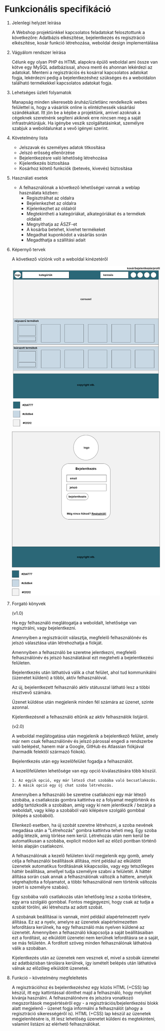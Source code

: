 Funkcionális specifikáció
=========================

1. Jelenlegi helyzet leírása

   A Webshop projektünkkel kapcsolatos feladatokat felosztottunk a következőre: Adatbázis elkészítése, bejelentkezés és regisztráció elkészítése, kosár funkció létrehozása, weboldal design implementálása

2. Vágyálom rendszer leírása

    Célunk egy olyan PHP és HTML alapokra épülő weboldal ami össze van kötve egy MySQL adatbázissal, ahova menti és ahonnan lekérdezi az adatokat. Menteni a regisztrációs és kosárral kapcsolatos adatokat fogja, lekérdezni pedig a bejelentkezéshez szükséges és a weboldalon található termékekkel kapcsolatos adatokat fogja.

4. Lehetséges üzleti folyamatok

    Manapság minden sikeresebb áruház/üzletlánc rendelkezik webes felülettel is, hogy a vásárlók online is elintézhessék vásárlási szándékaikat. Itt jön be a képbe a projektünk, amivel azoknak a cégeknek szeretnénk segíteni akiknek erre nincsen meg a saját infrastruktúrájuk. Ha igénybe veszik szolgáltatásinkat, személyre szabjuk a weboldalunkat a vevő igényei szerint.

6. Követelmény lista

    - Jelszavak és személyes adatok titkosítása
    - Jelszó erősség ellenörzése
    - Bejelentkezésre való lehetőség létrehozása
    - Kijelentkezés biztosítása
    - Kosárhoz kötető funkciók (betevés, kivevés) biztosítása

7. Használati esetek

    - A felhasználónak a következő lehetőségei vannak a weblap használata közben:
        - Regisztrálhat az oldalra
        - Bejelenkezhet az oldalra
        - Kijelenkezhet az oldalról
        - Megtekintheti a kategóriákat, alkategóriákat és a termékek oldalait
        - Megnyithatja az ÁSZF-et
        - A kosárba betehet, kivehet termékeket
        - Megadhat kuponkódot a vásárlás során
        - Megadthatja a szállítási adait
        
8. Képernyő tervek

    A következő víziónk volt a weboldal kinézetéről

    ![fooldal](https://raw.githubusercontent.com/szepema/Webshop/main/Dokument%C3%A1ci%C3%B3/fooldal.png)

    ![bejelentkezes](https://raw.githubusercontent.com/szepema/Webshop/main/Dokument%C3%A1ci%C3%B3/bejelentkezes.png)
10. Forgató könyvek

    (v1.0)

    Ha egy felhasználó meglátogatja a weboldalt, lehetősége van regisztrálni, vagy bejelentkezni.
    
    Amennyiben a regisztrációt választja, megfelelő felhasználónév és jelszó választása után létrehozhatja a fiókját.
    
    Amennyiben a felhasználó be szeretne jelentkezni, megfelelő felhasználónév és jelszó használatával ezt megteheti a bejelentkezési
    felületen.
    
    Bejelentkezés után láthatóvá válik a chat felület, ahol tud kommunikálni (üzenetet küldeni) a többi, aktív felhasználóval.
    
    Az új, bejelentkezett felhasználó aktív státusszal látható lesz a többi résztvevő számára.
    
    Üzenet küldése után megjelenik minden fél számára az üzenet, szinte azonnal.
    
    Kijelentkezésnél a felhasználó eltűnik az aktív felhasználók listjáról.
    
    (v2.0)
    
    A weboldal meglátogatása után megjelenik a bejelentkező felület, amely már nem csak felhasználónév és jelszó párossal engedi a
    rendszerbe való belépést, hanem már a Google, GitHub és Atlassian fiókjával (harmadik felektől származó fiókok).
    
    Bejelentkezés után egy kezelőfelület fogadja a felhasználót.
    
    A kezelőfelületen lehetősége van egy opció kiválasztására több köszül.
    
        1. Az egyik opció, egy már létező chat szobába való becsatlakozás.
        2. A másik opció egy új chat szoba létrehozás.
    
    Amennyiben a felhasználó be szeretne csatlakozni egy már létező szobába, a csatlakozás gombra kattintva ez a folyamat megtörténik és
    addig tartózkodik a szobában, amíg vagy ki nem jelentkezik / bezárja a weboldalt, vagy kilép a szobából való kilépésre szolgáló gombbal
    (kilépés a szobából).
    
    Ellenkező esetben, ha új szobát szeretne létrehozni, a szoba nevének megadása után a "Létrehozás" gombra kattintva teheti meg. Egy
    szoba addig létezik, amíg törlése nem kerül. Létrehozás után nem kerül be automatikusan a szobába, explicit módon kell az előző pontban
    történő leírás alapján csatlakozni.
    
    A felhasználónak a kezelő felületen kívűl megjelenik egy gomb, amely célja a felhasználói beállítások állítása, mint például az
    elküldött üzenetek automatikus fordításának kikapcsolás, vagy egy tetszőleges háttér beállítása, amellyel tudja személyre szabni a
    felületét. A háttér állítása során csak annak a felhasználónak változik a háttere, amelyik végrehajtotta a folyamatot, a többi
    felhasználónál nem történik változás (ezért is személyre szabás).
    
    Egy szobába való csatlakozás után lehetőség lesz a szoba törlésére, egy arra szolgáló gombbal. Fontos megjegyezni, hogy csak az tudja a
    szobát törölni, aki létrehozta az adott szobát.
    
    A szobának beállításai is vannak, mint példáúl alapértelmezett nyelv állítása. Ez az a nyelv, amelyre az üzenetek alapértelmezetten
    lefordításra kerülnek, ha egy felhasználó más nyelven küldené az üzenetét. Amennyiben a felhasználó kikapcsolja a saját beállításaiban
    ezt a fordítást, az elküldött üzenetei nem kerülnek lefordításra se a saját, se más felületén. A fordított szöveg minden felhasználónak
    láthatóvá válik a szobában.
    
    Kijelentkezés után az üzenetek nem vesznek el, mivel a szobák üzenetei az adatbázisban tárolásra kerülnek, így ismételt belépés után
    láthatóvá válnak az előzőleg elküldött üzenetek.

11. Funkció – követelmény megfeleltetés

    A regisztrációhoz és bejelentkezéshez egy közös HTML (+CSS) lap készül, itt egy kattintással dönthet majd a felhasználó, hogy melyiket
    kívánja használni. A felhasználónévre és jelszóra vonatkozó megszorítások megsértéséről egy - a regisztrációs/bejelentkezési blokk
    alatt megjelenő - üzenet fogja informálni a felhasználót (ahogy a regisztráció sikerességéről is). HTML (+CSS) lap készül az üzenetek
    megjelenítésére is, itt lesz lehetőség üzenetet küldeni és megtekinteni, valamint listázni az elérhető felhasználókat.
